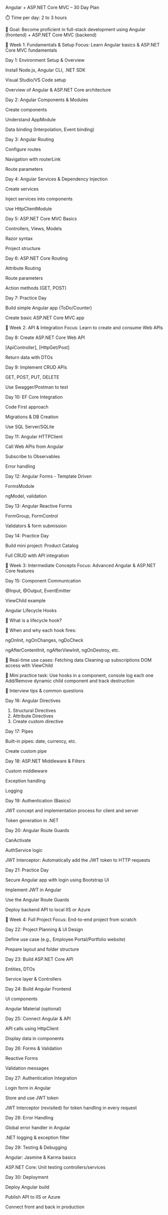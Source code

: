  Angular + ASP.NET Core MVC – 30 Day Plan
 
⏱️ Time per day: 2 to 3 hours

🎯 Goal: Become proficient in full-stack development using Angular (frontend) + ASP.NET Core MVC (backend)

🔹 Week 1: Fundamentals & Setup
Focus: Learn Angular basics & ASP.NET Core MVC fundamentals

Day 1: Environment Setup & Overview

Install Node.js, Angular CLI, .NET SDK

Visual Studio/VS Code setup

Overview of Angular & ASP.NET Core architecture


Day 2: Angular Components & Modules

Create components

Understand AppModule

Data binding (Interpolation, Event binding)


Day 3: Angular Routing

Configure routes

Navigation with routerLink

Route parameters


Day 4: Angular Services & Dependency Injection

Create services

Inject services into components

Use HttpClientModule


Day 5: ASP.NET Core MVC Basics

Controllers, Views, Models

Razor syntax

Project structure


Day 6: ASP.NET Core Routing

Attribute Routing

Route parameters

Action methods (GET, POST)


Day 7: Practice Day

Build simple Angular app (ToDo/Counter)

Create basic ASP.NET Core MVC app


🔹 Week 2: API & Integration Focus: Learn to create and consume Web APIs


Day 8: Create ASP.NET Core Web API

[ApiController], [HttpGet/Post]

Return data with DTOs


Day 9: Implement CRUD APIs

GET, POST, PUT, DELETE

Use Swagger/Postman to test


Day 10: EF Core Integration

Code First approach

Migrations & DB Creation

Use SQL Server/SQLite


Day 11: Angular HTTPClient

Call Web APIs from Angular

Subscribe to Observables

Error handling


Day 12: Angular Forms - Template Driven

FormsModule

ngModel, validation


Day 13: Angular Reactive Forms

FormGroup, FormControl

Validators & form submission


Day 14: Practice Day

Build mini project: Product Catalog

Full CRUD with API integration


🔹 Week 3: Intermediate Concepts Focus: Advanced Angular & ASP.NET Core features


Day 15: Component Communication

@Input, @Output, EventEmitter

ViewChild example

Angular Lifecycle Hooks

🔹 What is a lifecycle hook?

🔹 When and why each hook fires:

ngOnInit, ngOnChanges, ngDoCheck

ngAfterContentInit, ngAfterViewInit, ngOnDestroy, etc.


🔹 Real-time use cases:
Fetching data
Cleaning up subscriptions
DOM access with ViewChild

🔹 Mini practice task:
Use hooks in a component, console log each one
Add/Remove dynamic child component and track destruction

🔹 Interview tips & common questions


Day 16: Angular Directives

  1) Structural Directives 
  2) Attribute Directives  
  3) Create custom directive


Day 17: Pipes

Built-in pipes: date, currency, etc.

Create custom pipe


Day 18: ASP.NET Middleware & Filters

Custom middleware

Exception handling

Logging


Day 19: Authentication (Basics)

JWT concept and implementation process for client and server

Token generation in .NET


Day 20: Angular Route Guards

CanActivate

AuthService logic

JWT Interceptor: Automatically add the JWT token to HTTP requests


Day 21: Practice Day

Secure Angular app with login using Bootstrap UI

Implement JWT in Angular

Use the Angular Route Guards 

Deploy backend API to local IIS or Azure


🔹 Week 4: Full Project Focus: End-to-end project from scratch


Day 22: Project Planning & UI Design

Define use case (e.g., Employee Portal/Portfolio website)

Prepare layout and folder structure


Day 23: Build ASP.NET Core API

Entities, DTOs

Service layer & Controllers


Day 24: Build Angular Frontend

UI components

Angular Material (optional)


Day 25: Connect Angular & API

API calls using HttpClient

Display data in components


Day 26: Forms & Validation

Reactive Forms

Validation messages


Day 27: Authentication Integration

Login form in Angular

Store and use JWT token

JWT Interceptor (revisited) for token handling in every request


Day 28: Error Handling

Global error handler in Angular

.NET logging & exception filter


Day 29: Testing & Debugging

Angular: Jasmine & Karma basics

ASP.NET Core: Unit testing controllers/services

Day 30: Deployment

Deploy Angular build

Publish API to IIS or Azure

Connect front and back in production

